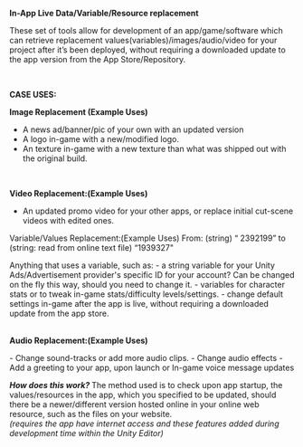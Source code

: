 <STRONG>In-App Live Data/Variable/Resource replacement</STRONG>
<P>

These set of tools allow for development of an app/game/software which can retrieve replacement
values(variables)/images/audio/video for your project after it’s been deployed, without requiring a downloaded update to the app
version from the App Store/Repository.
<P><BR>

<STRONG>CASE USES:<P></STRONG>

<STRONG>Image Replacement (Example Uses)</STRONG>
- A news ad/banner/pic of your own with an updated version
- A logo in-game with a new/modified logo.
- An texture in-game with a new texture than what was shipped out with the original build.
<P><BR>

<STRONG>Video Replacement:(Example Uses)</STRONG>
- An updated promo video for your other apps, or replace initial cut-scene videos with edited ones.
<P>
Variable/Values Replacement:(Example Uses)
From: (string) “ 2392199” to (string: read from online text file) “1939327"
<P>
Anything that uses a variable, such as:
- a string variable for your Unity Ads/Advertisement provider's specific ID for your account? Can be changed on the fly this way,
should you need to change it.
- variables for character stats or to tweak in-game stats/difficulty levels/settings.
- change default settings in-game after the app is live, without requiring a downloaded update from the app store.
<P><BR><STRONG>
Audio Replacement:(Example Uses)</STRONG>
<P>
- Change sound-tracks or add more audio clips.
- Change audio effects
- Add a greeting to your app, upon launch or In-game voice message updates
<P>
<EM><STRONG>How does this work? </EM></STRONG>
The method used is to check upon app startup, the values/resources in the app, which you specified to be updated, should there be a
newer/different version hosted online in your online web resource, such as the files on your website. <EM><BR>
(requires the app have internet
access and these features added during development time within the Unity Editor)</EM>
